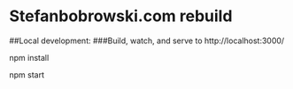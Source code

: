 # Stefanbobrowski.com rebuild

##Local development:
###Build, watch, and serve to http://localhost:3000/

npm install

npm start

